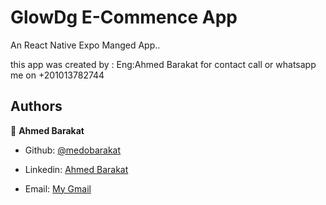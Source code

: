 # GlowDg E-Commence App

An React Native Expo Manged App..

 this app was created by : Eng:Ahmed Barakat
 for contact call or whatsapp me on +201013782744
 
 ## Authors

👤 **Ahmed Barakat**
- Github: [@medobarakat](https://github.com/medobarakat)

- Linkedin: [Ahmed Barakat](https://www.linkedin.com/in/ahmed-barakat-dev/)

- Email: [My Gmail](ahmedbarakat2401@gmail.com)
